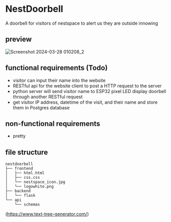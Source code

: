 # NestDoorbell

A doorbell for visitors of nestspace to alert us they are outside innowing

## preview
![Screenshot 2024-03-28 010208_2](https://github.com/gracetyy/NestDoorbell/assets/145827531/81aab852-935e-4762-a95a-74a683455269)

## functional requirements (Todo)
- visitor can input their name into the website
- RESTful api for the website client to post a HTTP request to the server
- python server will send visitor name to ESP32 pixel LED display doorbell through another RESTful request
- get visitor IP address, datetime of the visit, and their name and store them in Postgres database

## non-functional requirements
- pretty

## file structure
```
nestdoorbell
├── frontend
│   ├── html.html
│   ├── css.css
│   └── nestspace_icon.jpg
│   └── logowhite.png
├── backend
│   └── flask
└── api
    └── schemas
```
(https://www.text-tree-generator.com/)
